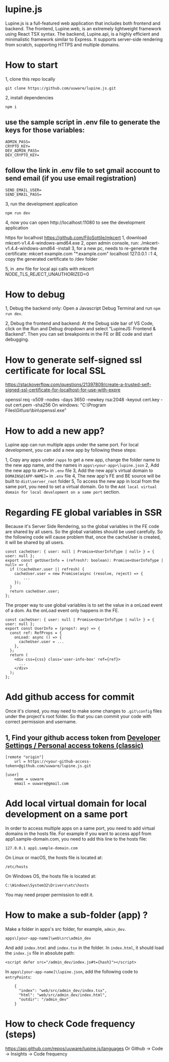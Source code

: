 # lupine.js

Lupine.js is a full-featured web application that includes both frontend and backend. The frontend, Lupine.web, is an extremely lightweight framework using React TSX syntax. The backend, Lupine.api, is a highly efficient and minimalistic framework similar to Express. It supports server-side rendering from scratch, supporting HTTPS and multiple domains.

# How to start

1, clone this repo locally

```
git clone https://github.com/uuware/lupine.js.git
```

2, install dependencies

```
npm i
```

## use the sample script in .env file to generate the keys for those variables:
```
ADMIN_PASS=
CRYPTO_KEY=
DEV_ADMIN_PASS=
DEV_CRYPTO_KEY=
```

## follow the link in .env file to set gmail account to send email (if you use email registration)
```
SEND_EMAIL_USER=
SEND_EMAIL_PASS=
```


3, run the development application

```
npm run dev
```

4, now you can open http://localhost:11080 to see the development application

https for localhost
https://github.com/FiloSottile/mkcert
1, download mkcert-v1.4.4-windows-amd64.exe
2, open admin console, run: ./mkcert-v1.4.4-windows-amd64 -install
3, for a new pc, needs to re-generate the certificate:
mkcert example.com "*.example.com" localhost 127.0.0.1 ::1
4, copy the generated certificate to /dev folder

5, in .env file for local api calls with mkcert
NODE_TLS_REJECT_UNAUTHORIZED=0

# How to debug

1, Debug the backend only:
Open a Javascript Debug Terminal and run `npm run dev`.

2, Debug the frontend and backend:
At the Debug side bar of VS Code, click on the Run and Debug dropdown and select "LupineJS: Frontend & Backend".
Then you can set breakpoints in the FE or BE code and start debugging.

# How to generate self-signed ssl certificate for local SSL

https://stackoverflow.com/questions/21397809/create-a-trusted-self-signed-ssl-certificate-for-localhost-for-use-with-expre

openssl req -x509 -nodes -days 3650 -newkey rsa:2048 -keyout cert.key -out cert.pem -sha256
On windows:
"C:\Program Files\Git\usr\bin\openssl.exe"

# How to add a new app?
Lupine app can run multiple apps under the same port. For local development, you can add a new app by following these steps:

1, Copy any apps under `/apps` to get a new app, change the folder name to the new app name, and the names in `apps\<your-app>\lupine.json`
2, Add the new app to `APPS=` in `.env` file
3, Add the new app's virtual domain to `DOMAINS@[APP-NAME]=` in `.env` file
4, The new app's FE and BE source will be built to `dist\server_root` folder
5, To access the new app in local from the same port, you need to set a virtual domain.
Go to the `Add local virtual domain for local development on a same port` section.

# Regarding FE global variables in SSR
Because it's Server Side Rendering, so the global variables in the FE code are shared by all users.
So the global variables should be used carefully.
So the following code will cause problem that, once the cacheUser is created, it will be shared by all users.
```
const cacheUser: { user: null | Promise<UserInfoType | null> } = { user: null };
export const getUserInfo = (refresh?: boolean): Promise<UserInfoType | null> => {
  if (!cacheUser.user || refresh) {
    cacheUser.user = new Promise(async (resolve, reject) => {
        ...
    });
  }
  return cacheUser.user;
};
```
The proper way to use global variables is to set the value in a onLoad event of a dom.
As the onLoad event only happens in the FE.
```
const cacheUser: { user: null | Promise<UserInfoType | null> } = { user: null };
export const UserInfo = (props?: any) => {
  const ref: RefProps = {
    onLoad: async () => {
      cacheUser.user = ...
    },
  };
  return (
    <div css={css} class='user-info-box' ref={ref}>
      ...
    </div>
  );
};
```


# Add github access for commit
Once it's cloned, you may need to make some changes to `.git\config` files under the project's root folder. So that you can commit your code with correct permission and username.
## 1, Find your github access token from [Developer Settings / Personal access tokens (classic)](https://github.com/settings/tokens)

```
[remote "origin"]
	url = https://<your-github-access-token>@github.com/uuware/lupine.js.git

[user]
	name = uuware
	email = uuware@gmail.com
```

# Add local virtual domain for local development on a same port
In order to access multiple apps on a same port, you need to add virtual domains in the hosts file.
For example if you want to access app1 from app1.sample-domain.com, you need to add this line to the hosts file:

```
127.0.0.1 app1.sample-domain.com
```
On Linux or macOS, the hosts file is located at:

```
/etc/hosts
```
On Windows OS, the hosts file is located at:

```
C:\Windows\System32\Drivers\etc\hosts
```
You may need proper permission to edit it.


# How to make a sub-folder (app) ?
Make a folder in apps's src folder, for example, `admin_dev`.

```
apps\[your-app-name]\web\src\admin_dev
```

And add `index.html` and `index.tsx` in the folder.
In `index.html`, it should load the `index.js` file in absolute path:

```
<script defer src="/admin_dev/index.js#t={hash}"></script>
```

In `apps\[your-app-name]\lupine.json`, add the following code to `entryPoints`:

```
    {
      "index": "web/src/admin_dev/index.tsx",
      "html": "web/src/admin_dev/index.html",
      "outdir": "/admin_dev"
    }

```

# How to check Code frequency (steps)
https://api.github.com/repos/uuware/lupine.js/languages
Or
Github -> Code -> Insights -> Code frequency